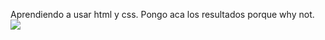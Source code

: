 Aprendiendo a usar html y css. Pongo aca los resultados porque why not.
<img src= "https://iili.io/3Cxr4Rt.png" ></img> 
